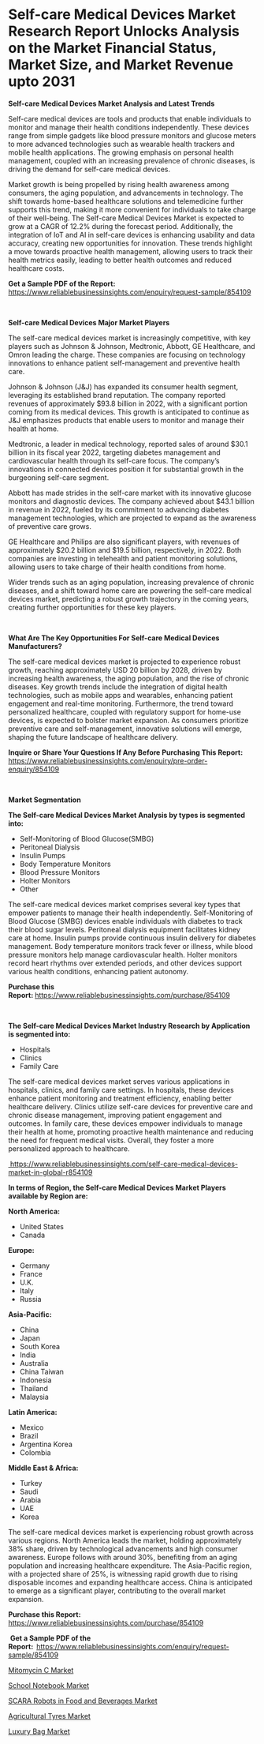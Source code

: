 <p><h1>Self-care Medical Devices Market Research Report Unlocks Analysis on the Market Financial Status, Market Size, and Market Revenue upto 2031</h1></p><p><strong>Self-care Medical Devices Market Analysis and Latest Trends</strong></p>
<p><p>Self-care medical devices are tools and products that enable individuals to monitor and manage their health conditions independently. These devices range from simple gadgets like blood pressure monitors and glucose meters to more advanced technologies such as wearable health trackers and mobile health applications. The growing emphasis on personal health management, coupled with an increasing prevalence of chronic diseases, is driving the demand for self-care medical devices.</p><p>Market growth is being propelled by rising health awareness among consumers, the aging population, and advancements in technology. The shift towards home-based healthcare solutions and telemedicine further supports this trend, making it more convenient for individuals to take charge of their well-being. The Self-care Medical Devices Market is expected to grow at a CAGR of 12.2% during the forecast period. Additionally, the integration of IoT and AI in self-care devices is enhancing usability and data accuracy, creating new opportunities for innovation. These trends highlight a move towards proactive health management, allowing users to track their health metrics easily, leading to better health outcomes and reduced healthcare costs.</p></p>
<p><strong>Get a Sample PDF of the Report:&nbsp;</strong> <a href="https://www.reliablebusinessinsights.com/enquiry/request-sample/854109?utm_campaign=102&utm_medium=2&utm_source=Github&utm_content=ia&utm_term=03122024&utm_id=self-care-medical-devices">https://www.reliablebusinessinsights.com/enquiry/request-sample/854109</a></p>
<p>&nbsp;</p>
<p><strong>Self-care Medical Devices Major Market Players</strong></p>
<p><p>The self-care medical devices market is increasingly competitive, with key players such as Johnson & Johnson, Medtronic, Abbott, GE Healthcare, and Omron leading the charge. These companies are focusing on technology innovations to enhance patient self-management and preventive health care.</p><p>Johnson & Johnson (J&J) has expanded its consumer health segment, leveraging its established brand reputation. The company reported revenues of approximately $93.8 billion in 2022, with a significant portion coming from its medical devices. This growth is anticipated to continue as J&J emphasizes products that enable users to monitor and manage their health at home.</p><p>Medtronic, a leader in medical technology, reported sales of around $30.1 billion in its fiscal year 2022, targeting diabetes management and cardiovascular health through its self-care focus. The company’s innovations in connected devices position it for substantial growth in the burgeoning self-care segment.</p><p>Abbott has made strides in the self-care market with its innovative glucose monitors and diagnostic devices. The company achieved about $43.1 billion in revenue in 2022, fueled by its commitment to advancing diabetes management technologies, which are projected to expand as the awareness of preventive care grows.</p><p>GE Healthcare and Philips are also significant players, with revenues of approximately $20.2 billion and $19.5 billion, respectively, in 2022. Both companies are investing in telehealth and patient monitoring solutions, allowing users to take charge of their health conditions from home.</p><p>Wider trends such as an aging population, increasing prevalence of chronic diseases, and a shift toward home care are powering the self-care medical devices market, predicting a robust growth trajectory in the coming years, creating further opportunities for these key players.</p></p>
<p>&nbsp;</p>
<p><strong>What Are The Key Opportunities For Self-care Medical Devices Manufacturers?</strong></p>
<p><p>The self-care medical devices market is projected to experience robust growth, reaching approximately USD 20 billion by 2028, driven by increasing health awareness, the aging population, and the rise of chronic diseases. Key growth trends include the integration of digital health technologies, such as mobile apps and wearables, enhancing patient engagement and real-time monitoring. Furthermore, the trend toward personalized healthcare, coupled with regulatory support for home-use devices, is expected to bolster market expansion. As consumers prioritize preventive care and self-management, innovative solutions will emerge, shaping the future landscape of healthcare delivery.</p></p>
<p><strong>Inquire or Share Your Questions If Any Before Purchasing This Report:</strong> <a href="https://www.reliablebusinessinsights.com/enquiry/pre-order-enquiry/854109?utm_campaign=102&utm_medium=2&utm_source=Github&utm_content=ia&utm_term=03122024&utm_id=self-care-medical-devices">https://www.reliablebusinessinsights.com/enquiry/pre-order-enquiry/854109</a></p>
<p>&nbsp;</p>
<p><strong>Market Segmentation</strong></p>
<p><strong>The Self-care Medical Devices Market Analysis by types is segmented into:</strong></p>
<p><ul><li>Self-Monitoring of Blood Glucose(SMBG)</li><li>Peritoneal Dialysis</li><li>Insulin Pumps</li><li>Body Temperature Monitors</li><li>Blood Pressure Monitors</li><li>Holter Monitors</li><li>Other</li></ul></p>
<p><p>The self-care medical devices market comprises several key types that empower patients to manage their health independently. Self-Monitoring of Blood Glucose (SMBG) devices enable individuals with diabetes to track their blood sugar levels. Peritoneal dialysis equipment facilitates kidney care at home. Insulin pumps provide continuous insulin delivery for diabetes management. Body temperature monitors track fever or illness, while blood pressure monitors help manage cardiovascular health. Holter monitors record heart rhythms over extended periods, and other devices support various health conditions, enhancing patient autonomy.</p></p>
<p><strong>Purchase this Report:&nbsp;</strong><a href="https://www.reliablebusinessinsights.com/purchase/854109?utm_campaign=102&utm_medium=2&utm_source=Github&utm_content=ia&utm_term=03122024&utm_id=self-care-medical-devices">https://www.reliablebusinessinsights.com/purchase/854109</a></p>
<p>&nbsp;</p>
<p><strong>The Self-care Medical Devices Market Industry Research by Application is segmented into:</strong></p>
<p><ul><li>Hospitals</li><li>Clinics</li><li>Family Care</li></ul></p>
<p><p>The self-care medical devices market serves various applications in hospitals, clinics, and family care settings. In hospitals, these devices enhance patient monitoring and treatment efficiency, enabling better healthcare delivery. Clinics utilize self-care devices for preventive care and chronic disease management, improving patient engagement and outcomes. In family care, these devices empower individuals to manage their health at home, promoting proactive health maintenance and reducing the need for frequent medical visits. Overall, they foster a more personalized approach to healthcare.</p></p>
<p><a href="https://www.reliablebusinessinsights.com/self-care-medical-devices-market-in-global-r854109?utm_campaign=102&utm_medium=2&utm_source=Github&utm_content=ia&utm_term=03122024&utm_id=self-care-medical-devices">&nbsp;https://www.reliablebusinessinsights.com/self-care-medical-devices-market-in-global-r854109</a></p>
<p><strong>In terms of Region, the Self-care Medical Devices Market Players available by Region are:</strong></p>
<p>
    <p> <strong> North America: </strong>
        <ul>
            <li>United States</li>
            <li>Canada</li>
        </ul>
        </p> 
    <p> <strong> Europe: </strong>
        <ul>
            <li>Germany</li>
            <li>France</li>
            <li>U.K.</li>
            <li>Italy</li>
            <li>Russia</li>
        </ul>
        </p> 
    <p> <strong> Asia-Pacific: </strong>
        <ul>
            <li>China</li>
            <li>Japan</li>
            <li>South Korea</li>
            <li>India</li>
            <li>Australia</li>
            <li>China Taiwan</li>
            <li>Indonesia</li>
            <li>Thailand</li>
            <li>Malaysia</li>
        </ul>
        </p> 
    <p> <strong> Latin America: </strong>
        <ul>
            <li>Mexico</li>
            <li>Brazil</li>
            <li>Argentina Korea</li>
            <li>Colombia</li>
        </ul>
        </p> 
    <p> <strong> Middle East & Africa: </strong>
        <ul>
            <li>Turkey</li>
            <li>Saudi</li>
            <li>Arabia</li>
            <li>UAE</li>
            <li>Korea</li>
        </ul>
    </p>
    </p>
<p><p>The self-care medical devices market is experiencing robust growth across various regions. North America leads the market, holding approximately 38% share, driven by technological advancements and high consumer awareness. Europe follows with around 30%, benefiting from an aging population and increasing healthcare expenditure. The Asia-Pacific region, with a projected share of 25%, is witnessing rapid growth due to rising disposable incomes and expanding healthcare access. China is anticipated to emerge as a significant player, contributing to the overall market expansion.</p></p>
<p><strong>Purchase this Report: </strong><a href="https://www.reliablebusinessinsights.com/purchase/854109?utm_campaign=102&utm_medium=2&utm_source=Github&utm_content=ia&utm_term=03122024&utm_id=self-care-medical-devices">https://www.reliablebusinessinsights.com/purchase/854109</a></p>
<p>&nbsp;<strong>Get a Sample PDF of the Report:&nbsp;&nbsp;</strong><a href="https://www.reliablebusinessinsights.com/enquiry/request-sample/854109?utm_campaign=102&utm_medium=2&utm_source=Github&utm_content=ia&utm_term=03122024&utm_id=self-care-medical-devices">https://www.reliablebusinessinsights.com/enquiry/request-sample/854109</a></p>
<p><strong></strong></p>
<p><p><a href="https://www.linkedin.com/pulse/strategic-market-insights-navigating-global-mitomycin-c-landscape-mgnxf?utm_campaign=102&utm_medium=2&utm_source=Github&utm_content=ia&utm_term=03122024&utm_id=self-care-medical-devices">Mitomycin C Market</a></p><p><a href="https://github.com/kathiestrine5ty/Market-Research-Report-List-1/blob/main/school-notebook-market.md?utm_campaign=102&utm_medium=2&utm_source=Github&utm_content=ia&utm_term=03122024&utm_id=self-care-medical-devices">School Notebook Market</a></p><p><a href="https://github.com/FosterFahey91/Market-Research-Report-List-1/blob/main/scara-robots-in-food-and-beverages-market.md?utm_campaign=102&utm_medium=2&utm_source=Github&utm_content=ia&utm_term=03122024&utm_id=self-care-medical-devices">SCARA Robots in Food and Beverages Market</a></p><p><a href="https://issuu.com/reportprime-2/docs/agricultural-tyres-market-size-2030.pptx?utm_campaign=102&utm_medium=2&utm_source=Github&utm_content=ia&utm_term=03122024&utm_id=self-care-medical-devices">Agricultural Tyres Market</a></p><p><a href="https://www.linkedin.com/pulse/luxury-bag-market-transformation-comparative-analysis-2024-2031-7qiqc?utm_campaign=102&utm_medium=2&utm_source=Github&utm_content=ia&utm_term=03122024&utm_id=self-care-medical-devices">Luxury Bag Market</a></p></p>